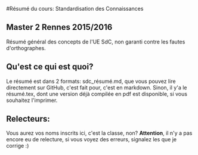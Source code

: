 #Résumé du cours: Standardisation des Connaissances
## Master 2 Rennes 2015/2016
Résumé général des concepts de l'UE SdC, non garanti contre les fautes d'orthographes.

## Qu'est ce qui est quoi?
Le résumé est dans 2 formats: sdc_résumé.md, que vous pouvez lire directement sur GitHub, c'est fait pour, c'est en markdown.
Sinon, il y'a le résumé.tex, dont une version déjà compilée en pdf est disponible, si vous souhaitez l'imprimer.

## Relecteurs:
Vous aurez vos noms inscrits ici, c'est la classe, non? 
**Attention**, il n'y a pas encore eu de relecture, si vous voyez des erreurs, signalez les que je corrige :)
